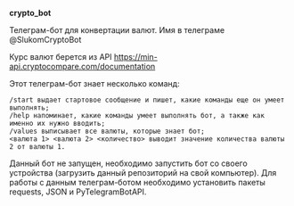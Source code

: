 **crypto_bot**

Телеграм-бот для конвертации валют. Имя в телеграме @SlukomCryptoBot

Курс валют берется из API https://min-api.cryptocompare.com/documentation

Этот телеграм-бот знает несколько команд:

    /start выдает стартовое сообщение и пишет, какие команды еще он умеет выполнять;
    /help напоминает, какие команды умеет выполнять бот, а также как именно их нужно вводить;
    /values выписывает все валюты, которые знает бот;
    <валюта 1> <валюта 2> <количество> выводит значение количества валюты 2 от валюты 1.

Данный бот не запущен, необходимо запустить бот со своего устройства (загрузить данный репозиторий на свой компьютер).
Для работы с данным телеграм-ботом необходимо установить пакеты requests, JSON и PyTelegramBotAPI.
